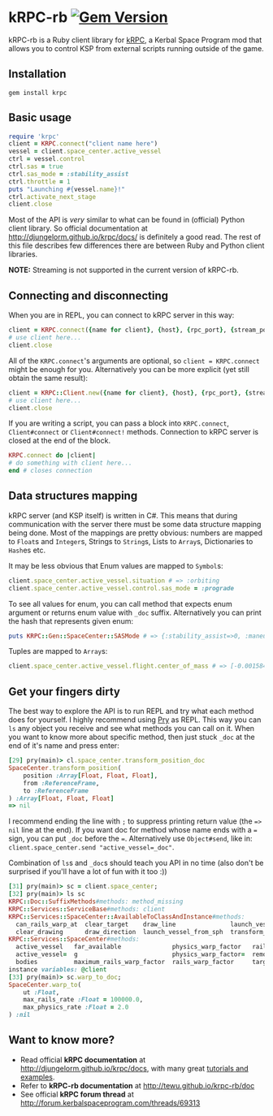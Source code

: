 kRPC-rb [![Gem Version](https://badge.fury.io/rb/krpc.svg)](http://badge.fury.io/rb/krpc)
=======

kRPC-rb is a Ruby client library for [kRPC](http://forum.kerbalspaceprogram.com/threads/69313), a Kerbal Space Program mod that allows you to control KSP from external scripts running outside of the game.

Installation
-------

    gem install krpc

Basic usage
-------

```ruby
require 'krpc'
client = KRPC.connect("client name here")
vessel = client.space_center.active_vessel
ctrl = vessel.control
ctrl.sas = true
ctrl.sas_mode = :stability_assist
ctrl.throttle = 1
puts "Launching #{vessel.name}!"
ctrl.activate_next_stage
client.close
```

Most of the API is *very* similar to what can be found in (official) Python client library.
So official documentation at http://djungelorm.github.io/krpc/docs/ is definitely a good read.
The rest of this file describes few differences there are between Ruby and Python client libraries.

**NOTE:** Streaming is not supported in the current version of kRPC-rb.

Connecting and disconnecting
-------
When you are in REPL, you can connect to kRPC server in this way:

```ruby
client = KRPC.connect({name for client}, {host}, {rpc_port}, {stream_port})
# use client here...
client.close
```

All of the `KRPC.connect`'s arguments are optional, so `client = KRPC.connect` might be enough for you.
Alternatively you can be more explicit (yet still obtain the same result):

```ruby
client = KRPC::Client.new({name for client}, {host}, {rpc_port}, {stream_port}).connect!
# use client here...
client.close
```

If you are writing a script, you can pass a block into `KRPC.connect`, `Client#connect` or `Client#connect!` methods. Connection to kRPC server is closed at the end of the block.

```ruby
KRPC.connect do |client|
# do something with client here...
end # closes connection
```

Data structures mapping
-------
kRPC server (and KSP itself) is written in C#. This means that during communication with the server there must be some data structure mapping being done. Most of the mappings are pretty obvious: numbers are mapped to `Float`s and `Integer`s, Strings to `String`s, Lists to `Array`s, Dictionaries to `Hash`es etc.

It may be less obvious that Enum values are mapped to `Symbol`s:

```ruby
client.space_center.active_vessel.situation # => :orbiting
client.space_center.active_vessel.control.sas_mode = :prograde
```

To see all values for enum, you can call method that expects enum argument or returns enum value with `_doc` suffix.
Alternatively you can print the hash that represents given enum:

```ruby
puts KRPC::Gen::SpaceCenter::SASMode # => {:stability_assist=>0, :maneuver=>1, :prograde=>2, :retrograde=>3, :normal=>4, :anti_normal=>5, :radial=>6, :anti_radial=>7, :target=>8, :anti_target=>9}
```

Tuples are mapped to `Array`s:

```ruby
client.space_center.active_vessel.flight.center_of_mass # => [-0.0015846538639403215, 0.0005474663704413168, 0.000849766220449432]
```

Get your fingers dirty
-------
The best way to explore the API is to run REPL and try what each method does for yourself.
I highly recommend using [Pry](https://github.com/pry/pry) as REPL. This way you can `ls` any object you receive and see what methods you can call on it. When you want to know more about specific method, then just stuck `_doc` at the end of it's name and press enter:

```ruby
[29] pry(main)> cl.space_center.transform_position_doc
SpaceCenter.transform_position(
	position :Array[Float, Float, Float],
	from :ReferenceFrame,
	to :ReferenceFrame
) :Array[Float, Float, Float]
=> nil
```

I recommend ending the line with `;` to suppress printing return value (the `=> nil` line at the end).
If you want doc for method whose name ends with a `=` sign, you can put `_doc` before the `=`. Alternatively use `Object#send`, like in: `client.space_center.send "active_vessel=_doc"`.

Combination of `ls`s and `_doc`s should teach you API in no time (also don't be surprised if you'll have a lot of fun with it too :))

```ruby
[31] pry(main)> sc = client.space_center;
[32] pry(main)> ls sc
KRPC::Doc::SuffixMethods#methods: method_missing
KRPC::Services::ServiceBase#methods: client
KRPC::Services::SpaceCenter::AvailableToClassAndInstance#methods: 
  can_rails_warp_at  clear_target    draw_line               launch_vessel_from_vab  transform_position  transform_velocity
  clear_drawing      draw_direction  launch_vessel_from_sph  transform_direction     transform_rotation  warp_to           
KRPC::Services::SpaceCenter#methods: 
  active_vessel   far_available              physics_warp_factor   rails_warp_factor=     target_body=          target_vessel   vessels      warp_rate
  active_vessel=  g                          physics_warp_factor=  remote_tech_available  target_docking_port   target_vessel=  warp_factor
  bodies          maximum_rails_warp_factor  rails_warp_factor     target_body            target_docking_port=  ut              warp_mode  
instance variables: @client
[33] pry(main)> sc.warp_to_doc;
SpaceCenter.warp_to(
	ut :Float,
	max_rails_rate :Float = 100000.0,
	max_physics_rate :Float = 2.0
) :nil
```

Want to know more?
-------
* Read official **kRPC documentation** at http://djungelorm.github.io/krpc/docs, with many great [tutorials and examples](http://djungelorm.github.io/krpc/docs/tutorials.html).
* Refer to **kRPC-rb documentation** at http://tewu.github.io/krpc-rb/doc
* See official **kRPC forum thread** at http://forum.kerbalspaceprogram.com/threads/69313

